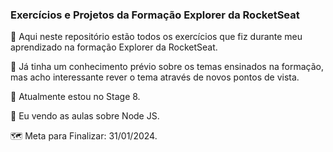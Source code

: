 ### Exercícios e Projetos da Formação Explorer da RocketSeat

📒 Aqui neste repositório estão todos os exercícios que fiz durante meu aprendizado na formação Explorer da RocketSeat.

📝 Já tinha um conhecimento prévio sobre os temas ensinados na formação, mas acho interessante rever o tema através de novos pontos de vista.

📌 Atualmente estou no Stage 8.

🤯 Eu vendo as aulas sobre Node JS.

🗺️ Meta para Finalizar: 31/01/2024.